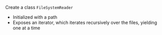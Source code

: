 Create a class `FileSystemReader`
- Initialized with a path
- Exposes an iterator, which iterates recursively over the files, yielding one at a time


